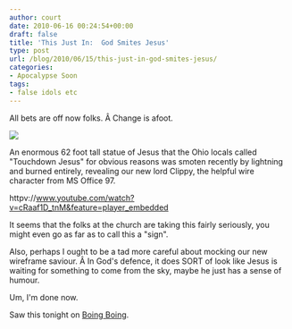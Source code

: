 ```yaml
---
author: court
date: 2010-06-16 00:24:54+00:00
draft: false
title: 'This Just In:  God Smites Jesus'
type: post
url: /blog/2010/06/15/this-just-in-god-smites-jesus/
categories:
- Apocalypse Soon
tags:
- false idols etc
---
```


All bets are off now folks. Â Change is afoot.

[![](http://www.vallentyne.com/blog/wp-content/uploads/2010/06/06-15-ohio-jesus_full_600.gif)
](http://www.vallentyne.com/blog/wp-content/uploads/2010/06/06-15-ohio-jesus_full_600.gif)

An enormous 62 foot tall statue of Jesus that the Ohio locals called "Touchdown Jesus" for obvious reasons was smoten recently by lightning and burned entirely, revealing our new lord Clippy, the helpful wire character from MS Office 97.

httpv://www.youtube.com/watch?v=cRaaf1D_tnM&feature=player_embedded

It seems that the folks at the church are taking this fairly seriously, you might even go as far as to call this a "sign".

Also, perhaps I ought to be a tad more careful about mocking our new wireframe saviour. Â In God's defence, it does SORT of look like Jesus is waiting for something to come from the sky, maybe he just has a sense of humour.

Um, I'm done now.

Saw this tonight on [Boing Boing](http://feedproxy.google.com/~r/boingboing/iBag/~3/w92nL8LEssA/lightning-strikes-ma.html).
